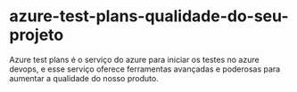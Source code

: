 # azure-test-plans-qualidade-do-seu-projeto

Azure test plans é o serviço do azure para iniciar os testes no azure devops, e esse  serviço oferece ferramentas avançadas e poderosas para aumentar a qualidade do nosso produto.

